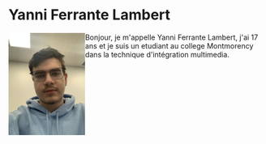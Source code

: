 # Yanni Ferrante Lambert
<img width="30%" align="left" src="https://github.com/Ferylane/H23_V13_INSPIRATIONS_FERRANTELAMBERT/blob/main/photo/IMG_5703.jpeg"> Bonjour, je m'appelle Yanni Ferrante Lambert, j'ai 17 ans et je suis un etudiant au college Montmorency dans la technique d'intégration multimedia.
